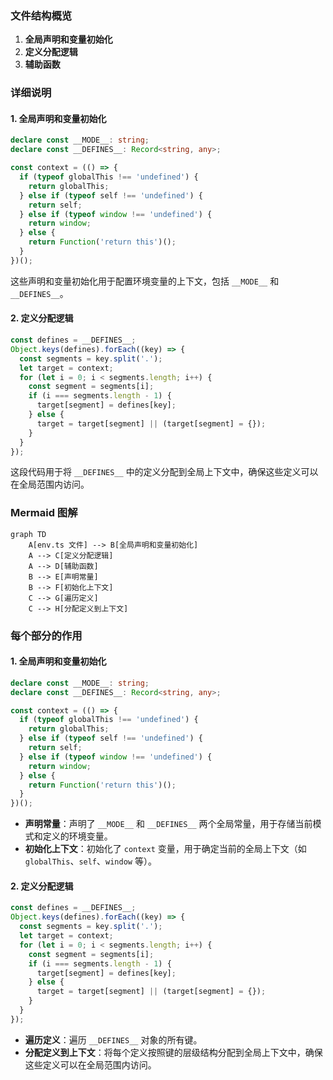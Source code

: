 ### 文件结构概览

1. **全局声明和变量初始化**
2. **定义分配逻辑**
3. **辅助函数**

### 详细说明

#### 1. 全局声明和变量初始化

```ts
declare const __MODE__: string;
declare const __DEFINES__: Record<string, any>;

const context = (() => {
  if (typeof globalThis !== 'undefined') {
    return globalThis;
  } else if (typeof self !== 'undefined') {
    return self;
  } else if (typeof window !== 'undefined') {
    return window;
  } else {
    return Function('return this')();
  }
})();
```

这些声明和变量初始化用于配置环境变量的上下文，包括 `__MODE__` 和 `__DEFINES__`。

#### 2. 定义分配逻辑

```ts
const defines = __DEFINES__;
Object.keys(defines).forEach((key) => {
  const segments = key.split('.');
  let target = context;
  for (let i = 0; i < segments.length; i++) {
    const segment = segments[i];
    if (i === segments.length - 1) {
      target[segment] = defines[key];
    } else {
      target = target[segment] || (target[segment] = {});
    }
  }
});
```

这段代码用于将 `__DEFINES__` 中的定义分配到全局上下文中，确保这些定义可以在全局范围内访问。

### Mermaid 图解

```mermaid
graph TD
    A[env.ts 文件] --> B[全局声明和变量初始化]
    A --> C[定义分配逻辑]
    A --> D[辅助函数]
    B --> E[声明常量]
    B --> F[初始化上下文]
    C --> G[遍历定义]
    C --> H[分配定义到上下文]
```

### 每个部分的作用

#### 1. 全局声明和变量初始化

```ts
declare const __MODE__: string;
declare const __DEFINES__: Record<string, any>;

const context = (() => {
  if (typeof globalThis !== 'undefined') {
    return globalThis;
  } else if (typeof self !== 'undefined') {
    return self;
  } else if (typeof window !== 'undefined') {
    return window;
  } else {
    return Function('return this')();
  }
})();
```

- **声明常量**：声明了 `__MODE__` 和 `__DEFINES__` 两个全局常量，用于存储当前模式和定义的环境变量。
- **初始化上下文**：初始化了 `context` 变量，用于确定当前的全局上下文（如 `globalThis`、`self`、`window` 等）。

#### 2. 定义分配逻辑

```ts
const defines = __DEFINES__;
Object.keys(defines).forEach((key) => {
  const segments = key.split('.');
  let target = context;
  for (let i = 0; i < segments.length; i++) {
    const segment = segments[i];
    if (i === segments.length - 1) {
      target[segment] = defines[key];
    } else {
      target = target[segment] || (target[segment] = {});
    }
  }
});
```

- **遍历定义**：遍历 `__DEFINES__` 对象的所有键。
- **分配定义到上下文**：将每个定义按照键的层级结构分配到全局上下文中，确保这些定义可以在全局范围内访问。